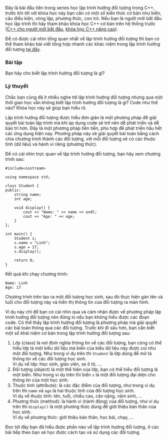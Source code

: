 Đây là bài đầu tiên trong series học lập trình hướng đối tượng trong C++, trước khi tới với khóa học này bạn cần có một số kiến thức cơ bản như biến, câu điều kiện, vòng lặp, phương thức, con trỏ. Nếu bạn là người mới bắt đầu học lập trình thì hãy tham khảo khóa học C++ cơ bản trên hệ thống trước ([C++ cho người mới bắt đầu](https://codelearn.io/learning/cpp-cho-nguoi-moi-bat-dau), [khóa học C++ nâng cao](https://codelearn.io/learning/cpp-nang-cao)).

Để có được cái nhìn tổng quan nhất về lập trình hướng đối tượng thì bạn có thể tham khảo bài viết tổng hợp nhanh các khác niệm trong lập trình hướng đối tượng [tại đây](https://codelearn.io/sharing/hieu-ro-ve-lap-trinh-huong-doi-tuong).

### Bài tập

Bạn hãy cho biết lập trình hướng đối tượng là gì?

### Lý thuyết

Chắc bạn cũng đã ít nhiều nghe tới lập trình hướng đối tượng nhưng qua một thời gian học vẫn không biết lập trình hướng đối tượng là gì? Code như thế nào? Khóa học này sẽ giúp bạn hiểu rõ.

Lập trình hướng đối tượng được hiểu đơn giản là một phương pháp để giải quyết bài toán lập trình mà khi áp dụng code sẽ trở nên dễ phát triển và dễ bảo trì hơn. Đây là một phương pháp tiên tiến, phù hợp để phát triển hầu hết các ứng dụng hiện nay. Phương pháp này sẽ giải quyết bài toán bằng cách chia chương trình thành các đối tượng, với mỗi đối tượng sẽ có các thuộc tính (dữ liệu) và hành vi riêng (phương thức).

Để có cái nhìn trực quan về lập trình hướng đối tượng, bạn hãy xem chương trình sau:

```
#include<iostream>

using namespace std;

class Student {
public:
	string name;
	int age;

	void display() {
		cout << "Name: " << name << endl;
		cout << "Age: " << age;
	}
};

int main() {
	Student s;
	s.name = "Linh";
	s.age = 17;
	s.display();

	return 0;
}

```

Kết quả khi chạy chương trình:

```
Name: Linh
Age: 17
```

Chương trình trên tạo ra một đối tượng học sinh, sau đó thực hiện gán tên và tuổi cho đối tượng này và hiển thị thông tin của đối tượng ra màn hình. 

Ví dụ này chỉ để bạn có cái nhìn qua và cảm nhận được về phương pháp lập trình hướng đối tượng nên đừng lo nếu bạn không hiểu được các đoạn code. Có thể thấy lập trình hướng đối tượng là phương pháp mà giải quyết các bài toán thông qua các đối tượng. Trước khi đi sâu hơn, bạn cần biết một số khái niệm cơ bản trong lập trình hướng đối tượng sau:

1.  Lớp (class) là nơi định nghĩa thông tin về các đối tượng, bạn cũng có thể hiểu lớp là một kiểu dữ liệu mà biến của kiểu dữ liệu này được coi như một đối tượng. Như trong ví dụ trên thì `Student` là lớp dùng để mô tả thông tin về các đối tượng học sinh.\
    Ví dụ về lớp: Học sinh, giáo viên, xe ô tô, ...
2.  Đối tượng (object) là một thể hiện của lớp, bạn có thể hiểu đối tượng là một biến. Như trong ví dụ trên thì biến `s` là một đối tượng đại diện cho thông tin của một học sinh.
3.  Thuộc tính (attribute): là các đặc điểm của đối tượng, như trong ví dụ trên thì `name` và `age` là hai thuộc tính của đối tượng học sinh.\
    Ví dụ về thuộc tính: tên, tuổi, chiều cao, cân nặng, năm sinh, ...
4.  Phương thức (method): là hành vi (hành động) của đối tượng, như ví dụ trên thì `display()` là một phương thức dùng để giới thiệu bản thân của học sinh.\
    Ví dụ về phương thức: giới thiệu bản thân, học bài, chạy, ...

Đọc tới đây bạn đã hiểu được phần nào về lập trình hướng đối tượng, ở các bài tiếp theo bạn sẽ học được cách tạo và sử dụng các đối tượng.